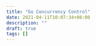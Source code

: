 ```yaml
---
title: "Go Concurrency Control"
date: 2021-04-11T10:07:34+08:00
description: ""
draft: true
tags: []
---
```


<!--more-->

